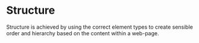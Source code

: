 # Structure

Structure is achieved by using the correct element types to create sensible order and hierarchy based on the content within a web-page.
